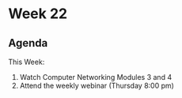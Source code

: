 # Week 22

## Agenda

This Week:

1. Watch Computer Networking Modules 3 and 4
2. Attend the weekly webinar (Thursday 8:00 pm)
